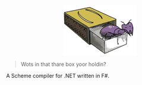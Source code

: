 <img src="Logo_colour_sm.png" alt="Ant in a box" style="display: block; margin-left: auto; margin-right: auto;" />

> Wots in that thare box yoor holdin?

A Scheme compiler for .NET written in F#.
